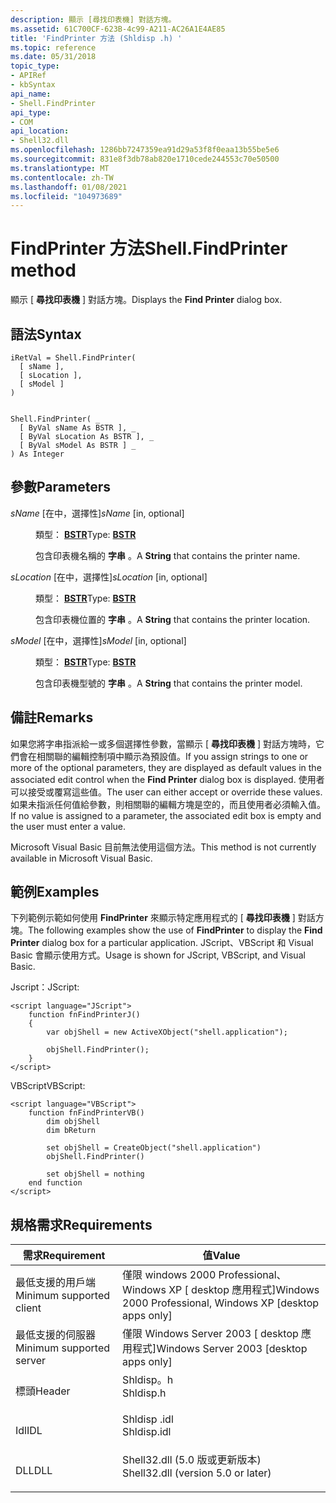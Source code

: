 ```yaml
---
description: 顯示 [尋找印表機] 對話方塊。
ms.assetid: 61C700CF-623B-4c99-A211-AC26A1E4AE85
title: 'FindPrinter 方法 (Shldisp .h) '
ms.topic: reference
ms.date: 05/31/2018
topic_type:
- APIRef
- kbSyntax
api_name:
- Shell.FindPrinter
api_type:
- COM
api_location:
- Shell32.dll
ms.openlocfilehash: 1286bb7247359ea91d29a53f8f0eaa13b55be5e6
ms.sourcegitcommit: 831e8f3db78ab820e1710cede244553c70e50500
ms.translationtype: MT
ms.contentlocale: zh-TW
ms.lasthandoff: 01/08/2021
ms.locfileid: "104973689"
---
```

# <a name="shellfindprinter-method"></a><span data-ttu-id="d42d8-103">FindPrinter 方法</span><span class="sxs-lookup"><span data-stu-id="d42d8-103">Shell.FindPrinter method</span></span>

<span data-ttu-id="d42d8-104">顯示 [ **尋找印表機** ] 對話方塊。</span><span class="sxs-lookup"><span data-stu-id="d42d8-104">Displays the **Find Printer** dialog box.</span></span>

## <a name="syntax"></a><span data-ttu-id="d42d8-105">語法</span><span class="sxs-lookup"><span data-stu-id="d42d8-105">Syntax</span></span>


```JScript
iRetVal = Shell.FindPrinter(
  [ sName ],
  [ sLocation ],
  [ sModel ]
)
```


```VB

Shell.FindPrinter( _
  [ ByVal sName As BSTR ], _
  [ ByVal sLocation As BSTR ], _
  [ ByVal sModel As BSTR ] _
) As Integer
```





## <a name="parameters"></a><span data-ttu-id="d42d8-106">參數</span><span class="sxs-lookup"><span data-stu-id="d42d8-106">Parameters</span></span>

<dl> <dt>

<span data-ttu-id="d42d8-107">*sName* \[在中，選擇性\]</span><span class="sxs-lookup"><span data-stu-id="d42d8-107">*sName* \[in, optional\]</span></span>
</dt> <dd>

<span data-ttu-id="d42d8-108">類型： **[ **BSTR**](/previous-versions/windows/desktop/automat/bstr)**</span><span class="sxs-lookup"><span data-stu-id="d42d8-108">Type: **[**BSTR**](/previous-versions/windows/desktop/automat/bstr)**</span></span>

<span data-ttu-id="d42d8-109">包含印表機名稱的 **字串** 。</span><span class="sxs-lookup"><span data-stu-id="d42d8-109">A **String** that contains the printer name.</span></span>

</dd> <dt>

<span data-ttu-id="d42d8-110">*sLocation* \[在中，選擇性\]</span><span class="sxs-lookup"><span data-stu-id="d42d8-110">*sLocation* \[in, optional\]</span></span>
</dt> <dd>

<span data-ttu-id="d42d8-111">類型： **[ **BSTR**](/previous-versions/windows/desktop/automat/bstr)**</span><span class="sxs-lookup"><span data-stu-id="d42d8-111">Type: **[**BSTR**](/previous-versions/windows/desktop/automat/bstr)**</span></span>

<span data-ttu-id="d42d8-112">包含印表機位置的 **字串** 。</span><span class="sxs-lookup"><span data-stu-id="d42d8-112">A **String** that contains the printer location.</span></span>

</dd> <dt>

<span data-ttu-id="d42d8-113">*sModel* \[在中，選擇性\]</span><span class="sxs-lookup"><span data-stu-id="d42d8-113">*sModel* \[in, optional\]</span></span>
</dt> <dd>

<span data-ttu-id="d42d8-114">類型： **[ **BSTR**](/previous-versions/windows/desktop/automat/bstr)**</span><span class="sxs-lookup"><span data-stu-id="d42d8-114">Type: **[**BSTR**](/previous-versions/windows/desktop/automat/bstr)**</span></span>

<span data-ttu-id="d42d8-115">包含印表機型號的 **字串** 。</span><span class="sxs-lookup"><span data-stu-id="d42d8-115">A **String** that contains the printer model.</span></span>

</dd> </dl>

## <a name="remarks"></a><span data-ttu-id="d42d8-116">備註</span><span class="sxs-lookup"><span data-stu-id="d42d8-116">Remarks</span></span>

<span data-ttu-id="d42d8-117">如果您將字串指派給一或多個選擇性參數，當顯示 [ **尋找印表機** ] 對話方塊時，它們會在相關聯的編輯控制項中顯示為預設值。</span><span class="sxs-lookup"><span data-stu-id="d42d8-117">If you assign strings to one or more of the optional parameters, they are displayed as default values in the associated edit control when the **Find Printer** dialog box is displayed.</span></span> <span data-ttu-id="d42d8-118">使用者可以接受或覆寫這些值。</span><span class="sxs-lookup"><span data-stu-id="d42d8-118">The user can either accept or override these values.</span></span> <span data-ttu-id="d42d8-119">如果未指派任何值給參數，則相關聯的編輯方塊是空的，而且使用者必須輸入值。</span><span class="sxs-lookup"><span data-stu-id="d42d8-119">If no value is assigned to a parameter, the associated edit box is empty and the user must enter a value.</span></span>

<span data-ttu-id="d42d8-120">Microsoft Visual Basic 目前無法使用這個方法。</span><span class="sxs-lookup"><span data-stu-id="d42d8-120">This method is not currently available in Microsoft Visual Basic.</span></span>

## <a name="examples"></a><span data-ttu-id="d42d8-121">範例</span><span class="sxs-lookup"><span data-stu-id="d42d8-121">Examples</span></span>

<span data-ttu-id="d42d8-122">下列範例示範如何使用 **FindPrinter** 來顯示特定應用程式的 [ **尋找印表機** ] 對話方塊。</span><span class="sxs-lookup"><span data-stu-id="d42d8-122">The following examples show the use of **FindPrinter** to display the **Find Printer** dialog box for a particular application.</span></span> <span data-ttu-id="d42d8-123">JScript、VBScript 和 Visual Basic 會顯示使用方式。</span><span class="sxs-lookup"><span data-stu-id="d42d8-123">Usage is shown for JScript, VBScript, and Visual Basic.</span></span>

<span data-ttu-id="d42d8-124">Jscript：</span><span class="sxs-lookup"><span data-stu-id="d42d8-124">JScript:</span></span>


```JScript
<script language="JScript">
    function fnFindPrinterJ()
    {
        var objShell = new ActiveXObject("shell.application");
        
        objShell.FindPrinter();
    }
</script>
```



<span data-ttu-id="d42d8-125">VBScript</span><span class="sxs-lookup"><span data-stu-id="d42d8-125">VBScript:</span></span>


```VB
<script language="VBScript">
    function fnFindPrinterVB()
        dim objShell
        dim bReturn

        set objShell = CreateObject("shell.application")
        objShell.FindPrinter()

        set objShell = nothing
    end function
</script>
```



## <a name="requirements"></a><span data-ttu-id="d42d8-126">規格需求</span><span class="sxs-lookup"><span data-stu-id="d42d8-126">Requirements</span></span>



| <span data-ttu-id="d42d8-127">需求</span><span class="sxs-lookup"><span data-stu-id="d42d8-127">Requirement</span></span> | <span data-ttu-id="d42d8-128">值</span><span class="sxs-lookup"><span data-stu-id="d42d8-128">Value</span></span> |
|-------------------------------------|---------------------------------------------------------------------------------------------------------------|
| <span data-ttu-id="d42d8-129">最低支援的用戶端</span><span class="sxs-lookup"><span data-stu-id="d42d8-129">Minimum supported client</span></span><br/> | <span data-ttu-id="d42d8-130">僅限 windows 2000 Professional、Windows XP \[ desktop 應用程式\]</span><span class="sxs-lookup"><span data-stu-id="d42d8-130">Windows 2000 Professional, Windows XP \[desktop apps only\]</span></span><br/>                                        |
| <span data-ttu-id="d42d8-131">最低支援的伺服器</span><span class="sxs-lookup"><span data-stu-id="d42d8-131">Minimum supported server</span></span><br/> | <span data-ttu-id="d42d8-132">僅限 Windows Server 2003 \[ desktop 應用程式\]</span><span class="sxs-lookup"><span data-stu-id="d42d8-132">Windows Server 2003 \[desktop apps only\]</span></span><br/>                                                          |
| <span data-ttu-id="d42d8-133">標頭</span><span class="sxs-lookup"><span data-stu-id="d42d8-133">Header</span></span><br/>                   | <dl> <span data-ttu-id="d42d8-134"><dt>Shldisp。h</dt></span><span class="sxs-lookup"><span data-stu-id="d42d8-134"><dt>Shldisp.h</dt></span></span> </dl>                          |
| <span data-ttu-id="d42d8-135">Idl</span><span class="sxs-lookup"><span data-stu-id="d42d8-135">IDL</span></span><br/>                      | <dl> <span data-ttu-id="d42d8-136"><dt>Shldisp .idl</dt></span><span class="sxs-lookup"><span data-stu-id="d42d8-136"><dt>Shldisp.idl</dt></span></span> </dl>                        |
| <span data-ttu-id="d42d8-137">DLL</span><span class="sxs-lookup"><span data-stu-id="d42d8-137">DLL</span></span><br/>                      | <dl> <span data-ttu-id="d42d8-138"><dt>Shell32.dll (5.0 版或更新版本) </dt></span><span class="sxs-lookup"><span data-stu-id="d42d8-138"><dt>Shell32.dll (version 5.0 or later)</dt></span></span> </dl> |



 

 
